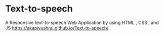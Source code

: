 # Text-to-speech
A Responsive text-to-speech Web Application  by using HTML , CSS , and JS
https://akapiyushrai.github.io/Text-to-speech/
